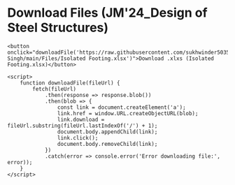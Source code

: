 <!DOCTYPE html>
<html lang="en">
<head>
    <meta charset="UTF-8">
    <meta name="viewport" content="width=device-width, initial-scale=1.0">
    <title>Download Files</title>
</head>
<body>
    <h1>Download Files (JM'24_Design of Steel Structures)</h1>

    <button onclick="downloadFile('https://raw.githubusercontent.com/sukhwinder5035/Sukhwinder-Singh/main/Files/Isolated Footing.xlsx')">Download .xlxs (Isolated Footing.xlsx)</button>
    
    <script>
        function downloadFile(fileUrl) {
            fetch(fileUrl)
                .then(response => response.blob())
                .then(blob => {
                    const link = document.createElement('a');
                    link.href = window.URL.createObjectURL(blob);
                    link.download = fileUrl.substring(fileUrl.lastIndexOf('/') + 1);
                    document.body.appendChild(link);
                    link.click();
                    document.body.removeChild(link);
                })
                .catch(error => console.error('Error downloading file:', error));
        }
    </script>
</body>
</html>
